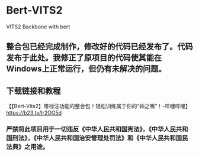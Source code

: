 # Bert-VITS2

VITS2 Backbone with bert
## 整合包已经完成制作，修改好的代码已经发布了。代码发布于此处。我修正了原项目的代码使其能在Windows上正常运行，但仍有未解决的问题。

## 下载链接和教程
【【Bert-Vits2】带标注功能的整合包！轻松训练属于你的“神之嘴”！-哔哩哔哩】 https://b23.tv/Ir2OG5d

### 严禁将此项目用于一切违反《中华人民共和国宪法》，《中华人民共和国刑法》，《中华人民共和国治安管理处罚法》和《中华人民共和国民法典》之用途。
